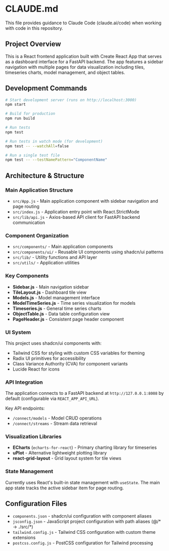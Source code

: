 # CLAUDE.md

This file provides guidance to Claude Code (claude.ai/code) when working with code in this repository.

## Project Overview

This is a React frontend application built with Create React App that serves as a dashboard interface for a FastAPI backend. The app features a sidebar navigation with multiple pages for data visualization including tiles, timeseries charts, model management, and object tables.

## Development Commands

```bash
# Start development server (runs on http://localhost:3000)
npm start

# Build for production
npm run build

# Run tests
npm test

# Run tests in watch mode (for development)
npm test -- --watchAll=false

# Run a single test file
npm test -- --testNamePattern="ComponentName"
```

## Architecture & Structure

### Main Application Structure
- `src/App.js` - Main application component with sidebar navigation and page routing
- `src/index.js` - Application entry point with React.StrictMode
- `src/lib/api.js` - Axios-based API client for FastAPI backend communication

### Component Organization
- `src/components/` - Main application components
- `src/components/ui/` - Reusable UI components using shadcn/ui patterns
- `src/lib/` - Utility functions and API layer
- `src/utils/` - Application utilities

### Key Components
- **Sidebar.js** - Main navigation sidebar
- **TileLayout.js** - Dashboard tile view
- **Models.js** - Model management interface
- **ModelTimeSeries.js** - Time series visualization for models
- **Timeseries.js** - General time series charts
- **ObjectTable.js** - Data table configuration view
- **PageHeader.js** - Consistent page header component

### UI System
This project uses shadcn/ui components with:
- Tailwind CSS for styling with custom CSS variables for theming
- Radix UI primitives for accessibility
- Class Variance Authority (CVA) for component variants
- Lucide React for icons

### API Integration
The application connects to a FastAPI backend at `http://127.0.0.1:8008` by default (configurable via `REACT_APP_API_URL`).

Key API endpoints:
- `/connect/models` - Model CRUD operations
- `/connect/streams` - Stream data retrieval

### Visualization Libraries
- **ECharts** (`echarts-for-react`) - Primary charting library for timeseries
- **uPlot** - Alternative lightweight plotting library
- **react-grid-layout** - Grid layout system for tile views

### State Management
Currently uses React's built-in state management with `useState`. The main app state tracks the active sidebar item for page routing.

## Configuration Files

- `components.json` - shadcn/ui configuration with component aliases
- `jsconfig.json` - JavaScript project configuration with path aliases (@/* → ./src/*)
- `tailwind.config.js` - Tailwind CSS configuration with custom theme extensions
- `postcss.config.js` - PostCSS configuration for Tailwind processing
